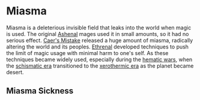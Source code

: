# Miasma

Miasma is a deleterious invisible field that leaks into the world when magic is used. The original [Ashenal](anthropoids/ashenal.md) mages used it in small amounts, so it had no serious effect. [Caer's Mistake](cataclysms/caers-mistake.md) released a huge amount of miasma, radically altering the world and its peoples. [Ethrenal](figures/ethrenal.md) developed techniques to push the limit of magic usage with minimal harm to one's self. As these techniques became widely used, especially during the [hematic wars](../wars/introduction.md#hematic-wars), when the [schismatic era](eras/schismatic.md) transitioned to the [xerothermic era](eras/xerothermic) as the planet became desert.

## Miasma Sickness